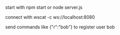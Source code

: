 start with npm start or node server.js

connect with wscat -c ws://localhost:8080

send commands like {"r":"bob"} to register user bob
